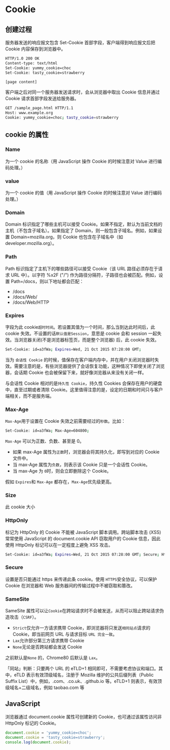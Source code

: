 # Cookie

## 创建过程

服务器发送的响应报文包含 Set-Cookie 首部字段，客户端得到响应报文后把 Cookie 内容保存到浏览器中。

```bash
HTTP/1.0 200 OK
Content-type: text/html
Set-Cookie: yummy_cookie=choc
Set-Cookie: tasty_cookie=strawberry

[page content]
```

客户端之后对同一个服务器发送请求时，会从浏览器中取出 Cookie 信息并通过 Cookie 请求首部字段发送给服务器。

```bash
GET /sample_page.html HTTP/1.1
Host: www.example.org
Cookie: yummy_cookie=choc; tasty_cookie=strawberry
```

## cookie 的属性

### Name

为一个 cookie 的名称（用 JavaScript 操作 Cookie 的时候注意对 Value 进行编码处理。）

### value

为一个 cookie 的值（用 JavaScript 操作 Cookie 的时候注意对 Value 进行编码处理。）

### Domain

Domain 标识指定了哪些主机可以接受 Cookie。如果不指定，默认为当前文档的主机（不包含子域名）。如果指定了 Domain，则一般包含子域名。例如，如果设置 Domain=mozilla.org，则 Cookie 也包含在子域名中（如 developer.mozilla.org）。

### Path

Path 标识指定了主机下的哪些路径可以接受 Cookie（该 URL 路径必须存在于请求 URL 中）。以字符 %x2F ("/") 作为路径分隔符，子路径也会被匹配。例如，设置 Path=/docs，则以下地址都会匹配：

- /docs
- /docs/Web/
- /docs/Web/HTTP

### Expires

字段为此 cookie`超时时间`。若设置其值为一个时间，那么当到达此时间后，此 cookie 失效。不设置的话`默认值是Session`，意思是 cookie 会和 session 一起失效。当浏览器关闭(不是浏览器标签页，而是整个浏览器) 后，此 cookie 失效。

```bash
Set-Cookie: id=a3fWa; Expires=Wed, 21 Oct 2015 07:28:00 GMT;
```

当为 `会话性 Cookie` 的时候，值保存在客户端内存中，并在用户关闭浏览器时失效。需要注意的是，有些浏览器提供了会话恢复功能，这种情况下即使关闭了浏览器，会话期 Cookie 也会被保留下来，就好像浏览器从来没有关闭一样。

与会话性 Cookie 相对的是`持久性 Cookie`，持久性 Cookies 会保存在用户的硬盘中，直至过期或者清除 Cookie。这里值得注意的是，设定的日期和时间只与客户端相关，而不是服务端。

### Max-Age

`Max-Age`用于设置在 Cookie 失效之前需要经过的`秒数`。比如：

```bash
Set-Cookie: id=a3fWa; Max-Age=604800;
```

`Max-Age` 可以为正数、负数、甚至是 0。

- 如果 max-Age 属性为`正数`时，浏览器会将其持久化，即写到对应的 Cookie 文件中。
- 当 max-Age 属性为`负数`，则表示该 Cookie 只是一个会话性 Cookie。
- 当 max-Age 为 `0`时，则会立即删除这个 Cookie。

假如 `Expires`和 `Max-Age` 都存在，`Max-Age`优先级更高。

### Size

此 cookie 大小

### HttpOnly

标记为 HttpOnly 的 Cookie 不能被 JavaScript 脚本调用。跨站脚本攻击 (XSS) 常常使用 JavaScript 的 document.cookie API 窃取用户的 Cookie 信息，因此使用 HttpOnly 标记可以在一定程度上避免 XSS 攻击。

```bash
Set-Cookie: id=a3fWa; Expires=Wed, 21 Oct 2015 07:28:00 GMT; Secure; HttpOnly
```

### Secure

设置是否只能通过 https 来传递此条 cookie。使用 `HTTPS`安全协议，可以保护 Cookie 在浏览器和 Web 服务器间的传输过程中不被窃取和篡改。

### SameSite

SameSite 属性可以让`Cookie`在跨站请求时不会被发送，从而可以阻止跨站请求伪造攻击（`CSRF`）。

- `Strict`仅允许一方请求携带 Cookie，即浏览器将只发送`相同站点`请求的 Cookie，即当前网页 URL 与请求目标 `URL 完全一致`。
- `Lax`允许部分第三方请求携带 Cookie
- `None`无论是否跨站都会发送 Cookie

之前默认是`None` 的，Chrome80 后默认是 `Lax`。

「同站」判断：只要两个 URL 的 eTLD+1 相同即可，不需要考虑协议和端口。其中，eTLD 表示有效顶级域名，注册于 Mozilla 维护的公共后缀列表（Public Suffix List）中，例如，.com、.co.uk、.github.io 等。eTLD+1 则表示，有效顶级域名+二级域名，例如 taobao.com 等

## JavaScript

浏览器通过 document.cookie 属性可创建新的 Cookie，也可通过该属性访问非 HttpOnly 标记的 Cookie。

```js
document.cookie = 'yummy_cookie=choc';
document.cookie = 'tasty_cookie=strawberry';
console.log(document.cookie);
```
